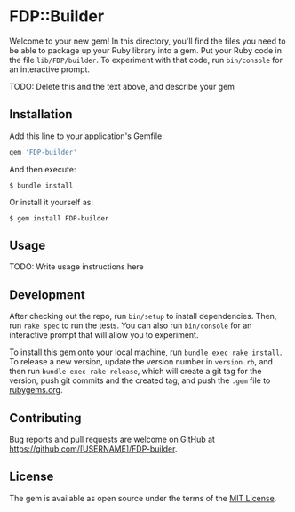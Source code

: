 # FDP::Builder

Welcome to your new gem! In this directory, you'll find the files you need to be able to package up your Ruby library into a gem. Put your Ruby code in the file `lib/FDP/builder`. To experiment with that code, run `bin/console` for an interactive prompt.

TODO: Delete this and the text above, and describe your gem

## Installation

Add this line to your application's Gemfile:

```ruby
gem 'FDP-builder'
```

And then execute:

    $ bundle install

Or install it yourself as:

    $ gem install FDP-builder

## Usage

TODO: Write usage instructions here

## Development

After checking out the repo, run `bin/setup` to install dependencies. Then, run `rake spec` to run the tests. You can also run `bin/console` for an interactive prompt that will allow you to experiment.

To install this gem onto your local machine, run `bundle exec rake install`. To release a new version, update the version number in `version.rb`, and then run `bundle exec rake release`, which will create a git tag for the version, push git commits and the created tag, and push the `.gem` file to [rubygems.org](https://rubygems.org).

## Contributing

Bug reports and pull requests are welcome on GitHub at https://github.com/[USERNAME]/FDP-builder.

## License

The gem is available as open source under the terms of the [MIT License](https://opensource.org/licenses/MIT).
